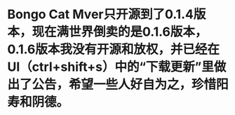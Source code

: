 # Bongo Cat Mver只开源到了0.1.4版本，现在满世界倒卖的是0.1.6版本，0.1.6版本我没有开源和放权，并已经在UI（ctrl+shift+s）中的“下载更新”里做出了公告，希望一些人好自为之，珍惜阳寿和阴德。
